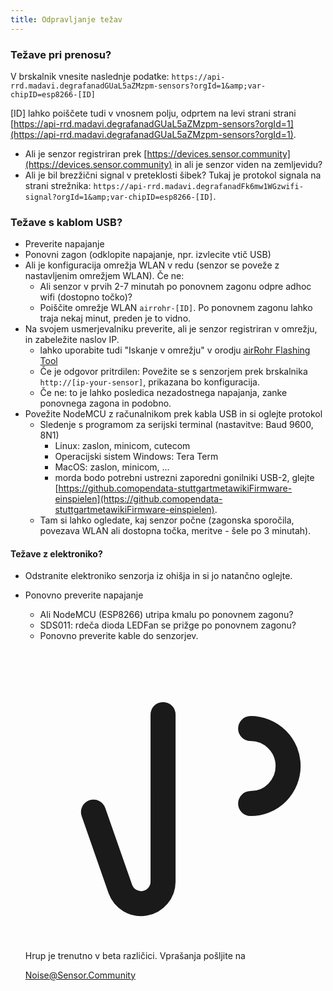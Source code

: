 ```yaml
---
title: Odpravljanje težav
---
```


### Težave pri prenosu?
V brskalnik vnesite naslednje podatke:
`https://api-rrd.madavi.degrafanadGUaL5aZMzpm-sensors?orgId=1&amp;var-chipID=esp8266-[ID]`

[ID] lahko poiščete tudi v vnosnem polju, odprtem na levi strani strani [https://api-rrd.madavi.degrafanadGUaL5aZMzpm-sensors?orgId=1](https://api-rrd.madavi.degrafanadGUaL5aZMzpm-sensors?orgId=1).

* Ali je senzor registriran prek [https://devices.sensor.community](https://devices.sensor.community) in ali je senzor viden na zemljevidu?
* Ali je bil brezžični signal v preteklosti šibek?
  Tukaj je protokol signala na strani strežnika: `https://api-rrd.madavi.degrafanadFk6mw1WGzwifi-signal?orgId=1&amp;var-chipID=esp8266-[ID]`.

### Težave s kablom USB?
* Preverite napajanje
* Ponovni zagon (odklopite napajanje, npr. izvlecite vtič USB)
* Ali je konfiguracija omrežja WLAN v redu (senzor se poveže z nastavljenim omrežjem WLAN). Če ne:
  * Ali senzor v prvih 2-7 minutah po ponovnem zagonu odpre adhoc wifi (dostopno točko)?
  * Poiščite omrežje WLAN `airrohr-[ID]`. Po ponovnem zagonu lahko traja nekaj minut, preden je to vidno.
* Na svojem usmerjevalniku preverite, ali je senzor registriran v omrežju, in zabeležite naslov IP.
  * lahko uporabite tudi "Iskanje v omrežju" v orodju [airRohr Flashing Tool](https://github.comopendata-stuttgartairrohr-firmware-flasher)
  * Če je odgovor pritrdilen: Povežite se s senzorjem prek brskalnika `http://[ip-your-sensor]`, prikazana bo konfiguracija.
  * Če ne: to je lahko posledica nezadostnega napajanja, zanke ponovnega zagona in podobno.
* Povežite NodeMCU z računalnikom prek kabla USB in si oglejte protokol
  * Sledenje s programom za serijski terminal (nastavitve: Baud 9600, 8N1)
    * Linux: zaslon, minicom, cutecom
    * Operacijski sistem Windows: Tera Term
    * MacOS: zaslon, minicom, ...
    * morda bodo potrebni ustrezni zaporedni gonilniki USB-2, glejte [https://github.comopendata-stuttgartmetawikiFirmware-einspielen](https://github.comopendata-stuttgartmetawikiFirmware-einspielen).
  * Tam si lahko ogledate, kaj senzor počne (zagonska sporočila, povezava WLAN ali dostopna točka, meritve - šele po 3 minutah).

#### Težave z elektroniko?
* Odstranite elektroniko senzorja iz ohišja in si jo natančno oglejte.
* Ponovno preverite napajanje
    * Ali NodeMCU (ESP8266) utripa kmalu po ponovnem zagonu?
    * SDS011: rdeča dioda LEDFan se prižge po ponovnem zagonu?
    * Ponovno preverite kable do senzorjev.

  <div class="max-w-screen-xl mx-auto pt-5">
      <div class="p-2 rounded-lg bg-indigo-100 shadow-lg sm:p-3">
      <div class="flex items-center">
            <span class="p-2 rounded-lg bg-indigo-500">
              <svg class="h-8 w-8 text-white" fill="none" viewBox="0 0 24 24" stroke="currentColor">
                <path stroke-linecap="round" stroke-linejoin="round" stroke-width="2" d="M11 5.882V19.24a1.76 1.76 0 01-3.417.592l-2.147-6.15M18 13a3 3 0 100-6M5. 436 13.683A4.001 4.001 0 017 6h1.832c4.1 0 7.625-1.234 9.168-3v14c-1.543-1.766-5.067-3-9.168-3H7a3.988 3.988 0 01-1.564-.317z" >
              <svg>
            <span>
        <div class="flex flex-wrap">
          <div class="flex-wrap flex">
            <p class="pt-1 text-indigo-700 font-medium">
                Hrup je trenutno v beta različici. Vprašanja pošljite na<p>
          <a href="mailto:Noise@Sensor.Community" class="ml-1 font-medium underline text-white hover:text-yellow-600">
                  Noise@Sensor.Community<a>
          <div>
           <div>
      <div>
    <div>
  <div>
